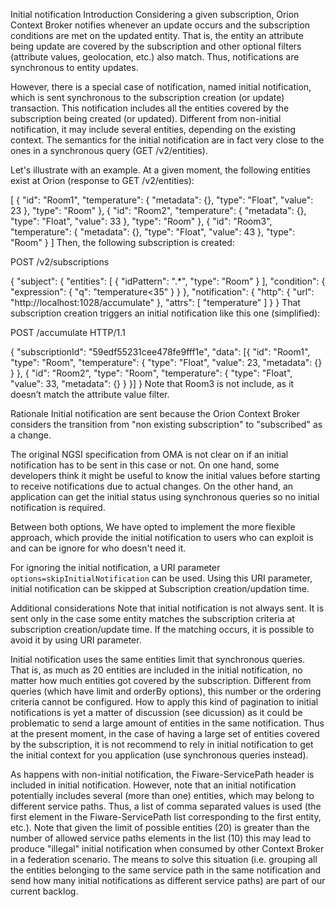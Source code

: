 Initial notification
Introduction
Considering a given subscription, Orion Context Broker notifies whenever an update occurs and the subscription conditions are met on the updated entity. That is, the entity an attribute being update are covered by the subscription and other optional filters (attribute values, geolocation, etc.) also match. Thus, notifications are synchronous to entity updates.

However, there is a special case of notification, named initial notification, which is sent synchronous to the subscription creation (or update) transaction. This notification includes all the entities covered by the subscription being created (or updated). Different from non-initial notification, it may include several entities, depending on the existing context. The semantics for the initial notification are in fact very close to the ones in a synchronous query (GET /v2/entities).

Let's illustrate with an example. At a given moment, the following entities exist at Orion (response to GET /v2/entities):

[
    {
        "id": "Room1",
        "temperature": {
            "metadata": {},
            "type": "Float",
            "value": 23
        },
        "type": "Room"
    },
    {
        "id": "Room2",
        "temperature": {
            "metadata": {},
            "type": "Float",
            "value": 33
        },
        "type": "Room"
    },
    {
        "id": "Room3",
        "temperature": {
            "metadata": {},
            "type": "Float",
            "value": 43
        },
        "type": "Room"
    }
]
Then, the following subscription is created:

POST /v2/subscriptions

{
  "subject": {
    "entities": [
      {
        "idPattern": ".*",
        "type": "Room"
      }
    ],
    "condition": {
      "expression": {
	     "q": "temperature<35"
	  }
    }
  },
  "notification": {
    "http": {
      "url": "http://localhost:1028/accumulate"
    },
    "attrs": [
      "temperature"
    ]
  }
}
That subscription creation triggers an initial notification like this one (simplified):

POST /accumulate HTTP/1.1

{
	"subscriptionId": "59edf55231cee478fe9fff1e",
	"data": [{
		"id": "Room1",
		"type": "Room",
		"temperature": {
			"type": "Float",
			"value": 23,
			"metadata": {}
		}
	}, {
		"id": "Room2",
		"type": "Room",
		"temperature": {
			"type": "Float",
			"value": 33,
			"metadata": {}
		}
	}]
}
Note that Room3 is not include, as it doesn’t match the attribute value filter.

Rationale
Initial notification are sent because the Orion Context Broker considers the transition from "non existing subscription" to "subscribed" as a change.

The original NGSI specification from OMA is not clear on if an initial notification has to be sent in this case or not. On one hand, some developers think it might be useful to know the initial values before starting to receive notifications due to actual changes. On the other hand, an application can get the initial status using synchronous queries so no initial notification is required.

Between both options, We have opted to implement the more flexible approach, which provide the initial notification to users who can exploit is and can be ignore for who doesn't need it. 

For ignoring the initial notification, a URI parameter `options=skipInitialNotification` can be used. Using this URI parameter, initial notification can be skipped at Subscription creation/updation time. 

Additional considerations
Note that initial notification is not always sent. It is sent only in the case some entity matches the subscription criteria at subscription creation/update time. If the matching occurs, it is possible to avoid it by using URI parameter. 

Initial notification uses the same entities limit that synchronous queries. That is, as much as 20 entities are included in the initial notification, no matter how much entities got covered by the subscription. Different from queries (which have limit and orderBy options), this number or the ordering criteria cannot be configured. How to apply this kind of pagination to initial notifications is yet a matter of discussion (see dicussion) as it could be problematic to send a large amount of entities in the same notification. Thus at the present moment, in the case of having a large set of entities covered by the subscription, it is not recommend to rely in initial notification to get the initial context for you application (use synchronous queries instead).

As happens with non-initial notification, the Fiware-ServicePath header is included in initial notification. However, note that an initial notification potentially includes several (more than one) entities, which may belong to different service paths. Thus, a list of comma separated values is used (the first element in the Fiware-ServicePath list corresponding to the first entity, etc.). Note that given the limit of possible entities (20) is greater than the number of allowed service paths elements in the list (10) this may lead to produce "illegal" initial notification when consumed by other Context Broker in a federation scenario. The means to solve this situation (i.e. grouping all the entities belonging to the same service path in the same notification and send how many initial notifications as different service paths) are part of our current backlog.




